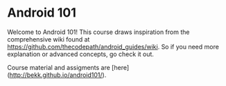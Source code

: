 Android 101
=======

Welcome to Android 101! This course draws inspiration from the comprehensive wiki found at https://github.com/thecodepath/android_guides/wiki. So if you need more explanation or advanced concepts, go check it out.

Course material and assigments are [here] (http://bekk.github.io/android101/).
